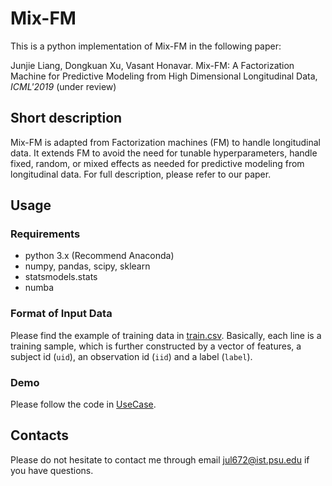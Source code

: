# Mix-FM
This is a python implementation of Mix-FM in the following paper:

Junjie Liang, Dongkuan Xu, Vasant Honavar. Mix-FM: A Factorization Machine for Predictive Modeling from High Dimensional Longitudinal Data, *ICML'2019* (under review)

## Short description

Mix-FM is adapted from Factorization machines (FM) to handle longitudinal data. It extends FM to avoid the need for tunable hyperparameters, handle fixed, random, or mixed effects as needed for predictive modeling from longitudinal data. For full description, please refer to our paper.

## Usage

### Requirements

* python 3.x (Recommend Anaconda)
* numpy, pandas, scipy, sklearn
* statsmodels.stats
* numba

### Format of Input Data

Please find the example of training data in [train.csv](train.csv). Basically, each line is a training sample, which is further  constructed by a vector of features, a subject id (`uid`), an observation id (`iid`) and a label (`label`).

### Demo

Please follow the code in [UseCase](UseCase.ipynb).

## Contacts

Please do not hesitate to contact me through email <jul672@ist.psu.edu> if you have questions. 